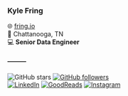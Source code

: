 ### Kyle Fring
🌐 <a href="http://fring.io">fring.io</a>\
📍 Chattanooga, TN\
💻 **Senior Data Engineer**


#### ———
![GitHub stars](https://img.shields.io/github/stars/k-f-?style=social)
<a href="https://github.com/k-f-?tab=followers">![GitHub followers](https://img.shields.io/github/followers/k-f-?style=social)</a>\
<a href="https://www.linkedin.com/in/kfring">![LinkedIn](https://img.shields.io/badge/kfring-fff?style=social&logo=linkedin)</a>
<a href="https://www.goodreads.com/user/show/2216827-kyle">![GoodReads](https://img.shields.io/badge/kfring-fff?style=social&logo=goodreads)</a>
<a href="https://instagram.com/outamyelement">![Instagram](https://img.shields.io/badge/outamyelement-fff?style=social&logo=instagram)</a>



<!--
**k-f-/k-f-** is a ✨ _special_ ✨ repository because its `README.md` (this file) appears on your GitHub profile.

![instagram]<a href="https://instagram.com/outamyelement"><img src="https://img.shields.io/badge/outamyelement-fff?style=social&logo=instagram"></a>

<img align="right" src="https://github-readme-stats.vercel.app/api?username=k-f-&title_color=000&text_color=000&icon_color=ccc&bg_color=fff&hide_title=true&show_icons=true&count_private=true&include_all_commits=true&disable_animations=true" />
-->
